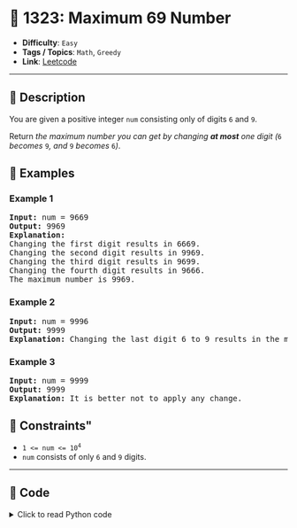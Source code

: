 # 🧩 1323: Maximum 69 Number

- **Difficulty**: `Easy`
- **Tags / Topics**: `Math`, `Greedy`
- **Link**: [Leetcode](https://leetcode.com/problems/maximum-69-number/)

---

## 📜 Description

<p>You are given a positive integer <code>num</code> consisting only of digits <code>6</code> and <code>9</code>.</p>

<p>Return <em>the maximum number you can get by changing <strong>at most</strong> one digit (</em><code>6</code><em> becomes </em><code>9</code><em>, and </em><code>9</code><em> becomes </em><code>6</code><em>)</em>.</p>




## 🧪 Examples

### Example 1
<pre>
<strong>Input:</strong> num = 9669
<strong>Output:</strong> 9969
<strong>Explanation:</strong> 
Changing the first digit results in 6669.
Changing the second digit results in 9969.
Changing the third digit results in 9699.
Changing the fourth digit results in 9666.
The maximum number is 9969.
</pre>


### Example 2
<pre>
<strong>Input:</strong> num = 9996
<strong>Output:</strong> 9999
<strong>Explanation:</strong> Changing the last digit 6 to 9 results in the maximum number.
</pre>


### Example 3
<pre>
<strong>Input:</strong> num = 9999
<strong>Output:</strong> 9999
<strong>Explanation:</strong> It is better not to apply any change.
</pre>




## 📌 Constraints"
<ul>
	<li><code>1 &lt;= num &lt;= 10<sup>4</sup></code></li>
	<li><code>num</code>&nbsp;consists of only <code>6</code> and <code>9</code> digits.</li>
</ul>



---
<!--- code section starts -->
## 🧠 Code



<details>
<summary>Click to read Python code</summary>

```python
class Solution:
    def maximum69Number(self, num: int) -> int:
        res = str(num)
        for i in range(len(res)):
            if res[i] == "6":
                res = res[:i] + "9" + res[i + 1 :]
                return int(res)
        return int(res)

```

</details>
    

<!--- code section ends -->
